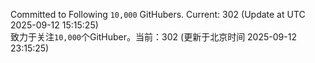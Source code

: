 Committed to Following `10,000` GitHubers. Current: <!-- FOLLOWING_COUNT -->302<!-- FOLLOWING_COUNT --> (Update at UTC <!-- LAST_UPDATED -->2025-09-12 15:15:25<!-- LAST_UPDATED -->)<br>
致力于关注`10,000`个GitHuber。当前：<!-- FOLLOWING_COUNT -->302<!-- FOLLOWING_COUNT --> (更新于北京时间 <!-- LAST_UPDATED_CST -->2025-09-12 23:15:25<!-- LAST_UPDATED_CST -->)
